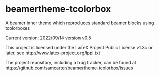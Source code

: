 # beamertheme-tcolorbox

A beamer inner theme which reproduces standard beamer blocks using tcolorboxes

Current version: 2022/09/14 version v0.5

This project is licensed under the LaTeX Project Public License v1.3c or later, see http://www.latex-project.org/lppl.txt

The project repository, including a bug tracker, can be found at https://github.com/samcarter/beamertheme-tcolorbox/issues
